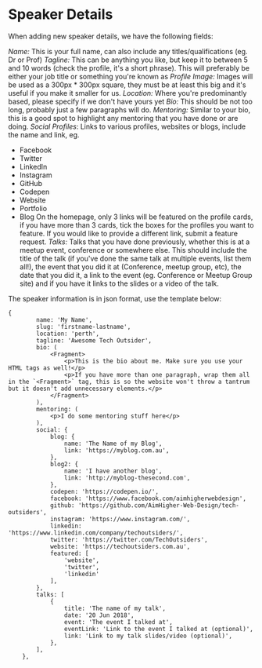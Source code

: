 # Speaker Details

When adding new speaker details, we have the following fields:


*Name:* This is your full name, can also include any titles/qualifications (eg. Dr or Prof)
*Tagline:* This can be anything you like, but keep it to between 5 and 10 words (check the profile, it's a short phrase). This will preferably be either your job title or something you're known as
*Profile Image:* Images will be used as a 300px * 300px square, they must be at least this big and it's useful if you make it smaller for us.
*Location:* Where you're predominantly based, please specify if we don't have yours yet
*Bio:* This should be not too long, probably just a few paragraphs will do.
*Mentoring:* Similar to your bio, this is a good spot to highlight any mentoring that you have done or are doing.
*Social Profiles*: Links to various profiles, websites or blogs, include the name and link, eg.
- Facebook
- Twitter
- LinkedIn
- Instagram
- GitHub
- Codepen
- Website
- Portfolio
- Blog
On the homepage, only 3 links will be featured on the profile cards, if you have more than 3 cards, tick the boxes for the profiles you want to feature.
If you would like to provide a different link, submit a feature request.
*Talks:* Talks that you have done previously, whether this is at a meetup event, conference or somewhere else. This should include the title of the talk (if you've done the same talk at multiple events, list them all!), the event that you did it at (Conference, meetup group, etc), the date that you did it, a link to the event (eg. Conference or Meetup Group site) and if you have it links to the slides or a video of the talk.

The speaker information is in json format, use the template below:
```
{
        name: 'My Name',
        slug: 'firstname-lastname',
        location: 'perth',
        tagline: 'Awesome Tech Outsider',
        bio: (
            <Fragment>
                <p>This is the bio about me. Make sure you use your HTML tags as well!</p>
                <p>If you have more than one paragraph, wrap them all in the `<Fragment>` tag, this is so the website won't throw a tantrum but it doesn't add unnecessary elements.</p>
            </Fragment>
        ),
        mentoring: (
            <p>I do some mentoring stuff here</p>
        ),
        social: {
            blog: {
                name: 'The Name of my Blog',
                link: 'https://myblog.com.au',
            },
            blog2: {
                name: 'I have another blog',
                link: 'http://myblog-thesecond.com',
            },
            codepen: 'https://codepen.io/',
            facebook: 'https://www.facebook.com/aimhigherwebdesign',
            github: 'https://github.com/AimHigher-Web-Design/tech-outsiders',
            instagram: 'https://www.instagram.com/',
            linkedin: 'https://www.linkedin.com/company/techoutsiders/',
            twitter: 'https://twitter.com/TechOutsiders',
            website: 'https://techoutsiders.com.au',
            featured: [
                'website',
                'twitter',
                'linkedin'
            ],
        },
        talks: [
            {
                title: 'The name of my talk',
                date: '20 Jun 2018',
                event: 'The event I talked at',
                eventLink: 'Link to the event I talked at (optional)',
                link: 'Link to my talk slides/video (optional)',
            },
        ],
    },
```